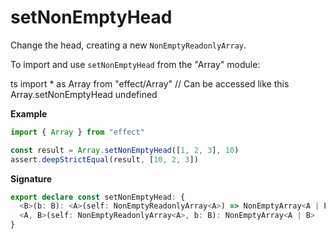 # setNonEmptyHead

Change the head, creating a new `NonEmptyReadonlyArray`.

To import and use `setNonEmptyHead` from the "Array" module:

ts
import \* as Array from "effect/Array"
// Can be accessed like this
Array.setNonEmptyHead
undefined

**Example**

```ts
import { Array } from "effect"

const result = Array.setNonEmptyHead([1, 2, 3], 10)
assert.deepStrictEqual(result, [10, 2, 3])
```

**Signature**

```ts
export declare const setNonEmptyHead: {
  <B>(b: B): <A>(self: NonEmptyReadonlyArray<A>) => NonEmptyArray<A | B>
  <A, B>(self: NonEmptyReadonlyArray<A>, b: B): NonEmptyArray<A | B>
}
```
